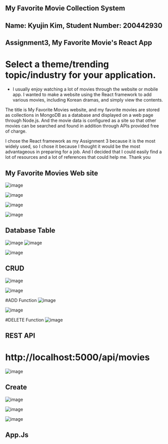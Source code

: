 ## My Favorite Movie Collection System

## Name: Kyujin Kim, Student Number: 200442930

## Assignment3, My Favorite Movie's React App 


# Select a theme/trending topic/industry for your application.
- I usually enjoy watching a lot of movies through the website or mobile app. I wanted to make a website using the React framework to add various movies, including Korean dramas, and simply view the contents.

The title is My Favorite Movies website, and my favorite movies are stored as collections in MongoDB as a database and displayed on a web page through Node.js.
And the movie data is configured as a site so that other movies can be searched and found in addition through APIs provided free of charge.

I chose the React framework as my Assignment 3 because it is the most widely used, so I chose it because I thought it would be the most advantageous in preparing for a job. And I decided that I could easily find a lot of resources and a lot of references that could help me.
Thank you

## My Favorite Movies Web site
![image](https://user-images.githubusercontent.com/104597854/181815125-818e3890-be7b-46ed-a366-d50f4438cc09.png)

![image](https://user-images.githubusercontent.com/104597854/181815242-d3f57792-99d0-4556-83fa-b9682402bed8.png)


![image](https://user-images.githubusercontent.com/104597854/181815363-0e223f69-790f-454e-9428-0f93b70deecc.png)

![image](https://user-images.githubusercontent.com/104597854/181815513-e3574476-a04f-4488-b973-76cb9af33653.png)

## Database Table
![image](https://user-images.githubusercontent.com/104597854/182200575-8671d97f-0c2f-4850-ab84-09741a8631f1.png)
![image](https://user-images.githubusercontent.com/104597854/182200679-92e537f4-a790-4c71-bd8d-7ac87b3cdf6d.png)

![image](https://user-images.githubusercontent.com/104597854/182006432-3616ec46-fb19-4176-ba13-25576ca73b80.png)

## CRUD
![image](https://user-images.githubusercontent.com/104597854/182201495-0f07a165-4b6c-4905-9ea1-9349d8be7044.png)

![image](https://user-images.githubusercontent.com/104597854/182499595-944d2662-9f96-4094-8073-90e8058eb196.png)

#ADD Function
![image](https://user-images.githubusercontent.com/104597854/182499742-9a0fcfb8-76a8-48cc-9f91-cec76c029670.png)

![image](https://user-images.githubusercontent.com/104597854/182201706-dff2eab4-1838-4be9-b676-f06a96f4bf74.png)

#DELETE Function
![image](https://user-images.githubusercontent.com/104597854/182499822-89afeddc-7343-4a07-9111-dcf0fe76a3ef.png)


## REST API
# http://localhost:5000/api/movies
![image](https://user-images.githubusercontent.com/104597854/182200894-08ca0a76-8912-442d-b4c6-07e18225c5d2.png)

## Create

![image](https://user-images.githubusercontent.com/104597854/182754990-71deb834-ee7a-4df0-ad9a-b9f0fcb7b421.png)


![image](https://user-images.githubusercontent.com/104597854/182755050-1322da83-5611-4ea8-908b-71f8a27c9cb1.png)


![image](https://user-images.githubusercontent.com/104597854/182755113-e41c265d-9e54-4e45-aea8-d57602077155.png)

## App.Js
